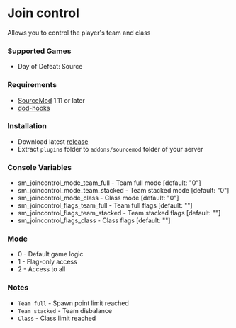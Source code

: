 # Join control

Allows you to control the player's team and class

### Supported Games

* Day of Defeat: Source

### Requirements

* [SourceMod](https://www.sourcemod.net) 1.11 or later
* [dod-hooks](https://github.com/dronelektron/dod-hooks)

### Installation

* Download latest [release](https://github.com/dronelektron/join-control/releases)
* Extract `plugins` folder to `addons/sourcemod` folder of your server

### Console Variables

* sm_joincontrol_mode_team_full - Team full mode [default: "0"]
* sm_joincontrol_mode_team_stacked - Team stacked mode [default: "0"]
* sm_joincontrol_mode_class - Class mode [default: "0"]
* sm_joincontrol_flags_team_full - Team full flags [default: ""]
* sm_joincontrol_flags_team_stacked - Team stacked flags [default: ""]
* sm_joincontrol_flags_class - Class flags [default: ""]

### Mode

* 0 - Default game logic
* 1 - Flag-only access
* 2 - Access to all

### Notes

* `Team full` - Spawn point limit reached
* `Team stacked` - Team disbalance
* `Class` - Class limit reached
